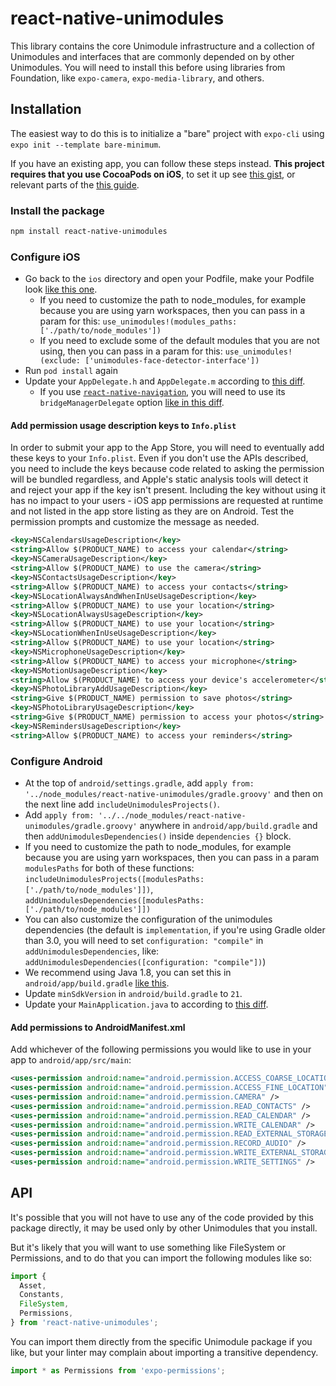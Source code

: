 # react-native-unimodules

This library contains the core Unimodule infrastructure and a collection of Unimodules and interfaces that are commonly depended on by other Unimodules.
You will need to install this before using libraries from Foundation, like `expo-camera`, `expo-media-library`, and others.

## Installation

The easiest way to do this is to initialize a "bare" project with `expo-cli` using `expo init --template bare-minimum`.

If you have an existing app, you can follow these steps instead.
**This project requires that you use CocoaPods on iOS**, to set it up see [this gist](https://gist.github.com/brentvatne/b0ea11a36dc423e441b7d36e36eb5a26), or relevant parts of the [this guide](https://facebook.github.io/react-native/docs/integration-with-existing-apps#3-install-cocoapods).

### Install the package

```bash
npm install react-native-unimodules
```

### Configure iOS

- Go back to the `ios` directory and open your Podfile, make your Podfile look [like this one](https://gist.github.com/sjchmiela/6c079f2173938a9a61a7c6f053c45000).
  - If you need to customize the path to node_modules, for example because you are using yarn workspaces, then you can pass in a param for this: `use_unimodules!(modules_paths: ['./path/to/node_modules'])`
  - If you need to exclude some of the default modules that you are not using, then you can pass in a param for this: `use_unimodules!(exclude: ['unimodules-face-detector-interface'])`
- Run `pod install` again
- Update your `AppDelegate.h` and `AppDelegate.m` according to [this diff](https://gist.github.com/brentvatne/94960dacb343310b76be9cc157d90049/revisions).
  - If you use [`react-native-navigation`](https://github.com/wix/react-native-navigation), you will need to use its `bridgeManagerDelegate` option [like in this diff](https://gist.github.com/brentvatne/67909ec442121de22c9b81c629a99aa6).

#### Add permission usage description keys to `Info.plist`

In order to submit your app to the App Store, you will need to eventually add these keys to your `Info.plist`. Even if you don't use the APIs described, you need to include the keys because code related to asking the permission will be bundled regardless, and Apple's static analysis tools will detect it and reject your app if the key isn't present. Including the key without using it has no impact to your users - iOS app permissions are requested at runtime and not listed in the app store listing as they are on Android. Test the permission prompts and customize the message as needed.

```xml
<key>NSCalendarsUsageDescription</key>
<string>Allow $(PRODUCT_NAME) to access your calendar</string>
<key>NSCameraUsageDescription</key>
<string>Allow $(PRODUCT_NAME) to use the camera</string>
<key>NSContactsUsageDescription</key>
<string>Allow $(PRODUCT_NAME) to access your contacts</string>
<key>NSLocationAlwaysAndWhenInUseUsageDescription</key>
<string>Allow $(PRODUCT_NAME) to use your location</string>
<key>NSLocationAlwaysUsageDescription</key>
<string>Allow $(PRODUCT_NAME) to use your location</string>
<key>NSLocationWhenInUseUsageDescription</key>
<string>Allow $(PRODUCT_NAME) to use your location</string>
<key>NSMicrophoneUsageDescription</key>
<string>Allow $(PRODUCT_NAME) to access your microphone</string>
<key>NSMotionUsageDescription</key>
<string>Allow $(PRODUCT_NAME) to access your device's accelerometer</string>
<key>NSPhotoLibraryAddUsageDescription</key>
<string>Give $(PRODUCT_NAME) permission to save photos</string>
<key>NSPhotoLibraryUsageDescription</key>
<string>Give $(PRODUCT_NAME) permission to access your photos</string>
<key>NSRemindersUsageDescription</key>
<string>Allow $(PRODUCT_NAME) to access your reminders</string>
```

### Configure Android

- At the top of `android/settings.gradle`, add `apply from: '../node_modules/react-native-unimodules/gradle.groovy'` and then on the next line add `includeUnimodulesProjects()`.
- Add `apply from: '../../node_modules/react-native-unimodules/gradle.groovy'` anywhere in `android/app/build.gradle` and then `addUnimodulesDependencies()` inside `dependencies {}` block.
- If you need to customize the path to node_modules, for example because you are using yarn workspaces, then you can pass in a param `modulesPaths` for both of these functions: `includeUnimodulesProjects([modulesPaths: ['./path/to/node_modules']])`, `addUnimodulesDependencies([modulesPaths: ['./path/to/node_modules']])`
- You can also customize the configuration of the unimodules dependencies (the default is `implementation`, if you're using Gradle older than 3.0, you will need to set `configuration: "compile"` in `addUnimodulesDependencies`, like: `addUnimodulesDependencies([configuration: "compile"])`)
- We recommend using Java 1.8, you can set this in `android/app/build.gradle` [like this](https://github.com/expo/expo/commit/e175f870418fc69e8c129168118264439d73d7cc).
- Update `minSdkVersion` in `android/build.gradle` to `21`.
- Update your `MainApplication.java` to according to [this diff](https://gist.github.com/tsapeta/9e50a4c2c0083fe8e578959526bfbed3/revisions#diff-a2e7ff8a82f1c4be06f8b8163f2afefa).

#### Add permissions to AndroidManifest.xml

Add whichever of the following permissions you would like to use in your app to `android/app/src/main`:

```xml
<uses-permission android:name="android.permission.ACCESS_COARSE_LOCATION" />
<uses-permission android:name="android.permission.ACCESS_FINE_LOCATION" />
<uses-permission android:name="android.permission.CAMERA" />
<uses-permission android:name="android.permission.READ_CONTACTS" />
<uses-permission android:name="android.permission.READ_CALENDAR" />
<uses-permission android:name="android.permission.WRITE_CALENDAR" />
<uses-permission android:name="android.permission.READ_EXTERNAL_STORAGE" />
<uses-permission android:name="android.permission.RECORD_AUDIO" />
<uses-permission android:name="android.permission.WRITE_EXTERNAL_STORAGE" />
<uses-permission android:name="android.permission.WRITE_SETTINGS" />
```

## API

It's possible that you will not have to use any of the code provided by this package directly, it may be used only by other Unimodules that you install.

But it's likely that you will want to use something like FileSystem or Permissions, and to do that you can import the following modules like so:

```js
import {
  Asset,
  Constants,
  FileSystem,
  Permissions,
} from 'react-native-unimodules';
```

You can import them directly from the specific Unimodule package if you like, but your linter may complain about importing a transitive dependency.

```js
import * as Permissions from 'expo-permissions';
```
